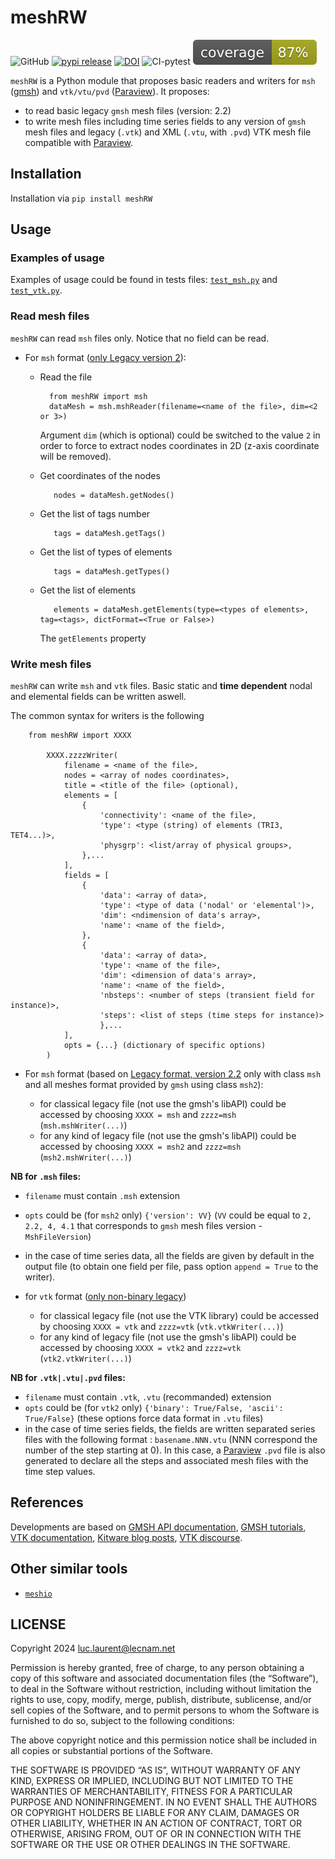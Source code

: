 # meshRW

![GitHub](https://img.shields.io/github/license/luclaurent/meshRW?style=flat-square) [![pypi release](https://img.shields.io/pypi/v/meshrw.svg)](https://pypi.org/project/meshrw/) [![DOI](https://zenodo.org/badge/DOI/10.5281/zenodo.14514789.svg)](https://doi.org/10.5281/zenodo.14514789) ![CI-pytest](https://github.com/luclaurent/meshRW/actions/workflows/CI-pytest.yml/badge.svg) ![code coverage](https://raw.githubusercontent.com/luclaurent/meshRW/refs/heads/coverage-badge/coverage.svg)

<!-- ![GitHub release (latest by date)](https://img.shields.io/github/v/release/luclaurent/meshRW?style=flat-square) ![GitHub all releases](https://img.shields.io/github/downloads/luclaurent/meshRW/total?style=flat-square)  -->

`meshRW` is a Python module that proposes basic readers and writers for `msh` ([gmsh](http://gmsh.info)) and `vtk/vtu/pvd` ([Paraview](https://www.paraview.org/)). It proposes:

* to read basic legacy `gmsh` mesh files (version: 2.2)
* to write mesh files including time series fields to any version of `gmsh` mesh files and legacy (`.vtk`) and XML (`.vtu`, with `.pvd`) VTK mesh file compatible with [Paraview](https://www.paraview.org/).


## Installation

Installation via `pip install meshRW`

## Usage

### Examples of usage

Examples of usage could be found in tests files: [`test_msh.py`](meshRW/tests/test_msh.py) and [`test_vtk.py`](meshRW/tests/test_vtk.py). 

### Read mesh files

`meshRW` can read `msh` files only. Notice that no field can be read.

* For `msh` format ([only Legacy version 2](http://gmsh.info/doc/texinfo/gmsh.html#MSH-file-format-version-2-_0028Legacy_0029)):

    * Read the file

            from meshRW import msh
            dataMesh = msh.mshReader(filename=<name of the file>, dim=<2 or 3>)

        Argument `dim` (which is optional) could be switched to the value `2` in order to force to extract nodes coordinates in 2D (z-axis coordinate will be removed).

    * Get coordinates of the nodes
     
             nodes = dataMesh.getNodes()

    * Get the list of tags number 

             tags = dataMesh.getTags() 

    * Get the list of types of elements
     
             tags = dataMesh.getTypes() 

    * Get the list of elements
 
             elements = dataMesh.getElements(type=<types of elements>, tag=<tags>, dictFormat=<True or False>)
        
        The `getElements` property 


### Write mesh files

`meshRW` can write `msh` and `vtk` files. Basic static and **time dependent** nodal and elemental fields can be written aswell.

The common syntax for writers is the following

        from meshRW import XXXX

            XXXX.zzzzWriter(
                filename = <name of the file>,
                nodes = <array of nodes coordinates>,
                title = <title of the file> (optional),
                elements = [
                    {
                        'connectivity': <name of the file>,
                        'type': <type (string) of elements (TRI3, TET4...)>,
                        'physgrp': <list/array of physical groups>,
                    },...
                ],
                fields = [
                    {
                        'data': <array of data>,
                        'type': <type of data ('nodal' or 'elemental')>,
                        'dim': <ndimension of data's array>,
                        'name': <name of the field>,
                    },            
                    {
                        'data': <array of data>,
                        'type': <name of the file>,
                        'dim': <dimension of data's array>,
                        'name': <name of the field>,
                        'nbsteps': <number of steps (transient field for instance)>,
                        'steps': <list of steps (time steps for instance)>
                        },...
                ],  
                opts = {...} (dictionary of specific options)
            )

* For `msh` format (based on [Legacy format, version 2.2](http://gmsh.info/doc/texinfo/gmsh.html#MSH-file-format-version-2-_0028Legacy_0029) only with class `msh` and all meshes format provided by `gmsh` using class `msh2`):

    * for classical legacy file (not use the gmsh's libAPI) could be accessed by choosing `XXXX = msh` and `zzzz=msh` (`msh.mshWriter(...)`)
    * for any kind of  legacy file (not use the gmsh's libAPI) could be accessed by choosing `XXXX = msh2` and `zzzz=msh` (`msh2.mshWriter(...)`)
  
**NB for `.msh` files:** 
* `filename` must contain `.msh` extension
* `opts` could be (for `msh2` only) `{'version': VV}` (`VV` could be equal to `2, 2.2, 4, 4.1` that corresponds to `gmsh` mesh files version - `MshFileVersion`) 
* in the case of time series data, all the fields are given by default in the output file (to obtain one field per file, pass option `append = True` to the writer).

* for `vtk` format ([only non-binary legacy](https://kitware.github.io/vtk-examples/site/VTKFileFormats/))

    * for classical legacy file (not use the VTK library) could be accessed by choosing `XXXX = vtk` and `zzzz=vtk` (`vtk.vtkWriter(...)`)
    * for any kind of  legacy file (not use the gmsh's libAPI) could be accessed by choosing `XXXX = vtk2` and `zzzz=vtk` (`vtk2.vtkWriter(...)`)
  
**NB for `.vtk|.vtu|.pvd` files:** 
* `filename` must contain `.vtk`, `.vtu` (recommanded) extension
* `opts` could be (for `vtk2` only) `{'binary': True/False, 'ascii': True/False}` (these options force data format in `.vtu` files) 
* in the case of time series fields, the fields are written separated series files with the following format : `basename.NNN.vtu` (NNN correspond the number of the step starting at 0). In this case, a [Paraview](https://www.paraview.org/Wiki/ParaView/Data_formats#PVD_File_Format) `.pvd` file is also generated to declare all the steps and associated mesh files with the time step values.

            

<!-- ## Examples
### Example: load and display a mesh file from msh

### Example: add a static nodal field to an existing mesh

### Example: add a time-dependent nodal field to an exisiting mesh -->

## References

Developments are based on [GMSH API documentation](https://gmsh.info/doc/texinfo/gmsh.html#Gmsh-API), [GMSH tutorials](https://gitlab.onelab.info/gmsh/gmsh/-/tree/master/tutorials/python?ref_type=heads), [VTK documentation](https://vtk.org/doc/nightly/html/index.html), [Kitware blog posts](https://www.kitware.com/blog/), [VTK discourse](https://discourse.vtk.org/).


## Other similar tools

* [`meshio`](https://github.com/nschloe/meshio)

## LICENSE



Copyright 2024 luc.laurent@lecnam.net

Permission is hereby granted, free of charge, to any person obtaining a copy of this software and associated documentation files (the “Software”), to deal in the Software without restriction, including without limitation the rights to use, copy, modify, merge, publish, distribute, sublicense, and/or sell copies of the Software, and to permit persons to whom the Software is furnished to do so, subject to the following conditions:

The above copyright notice and this permission notice shall be included in all copies or substantial portions of the Software.

THE SOFTWARE IS PROVIDED “AS IS”, WITHOUT WARRANTY OF ANY KIND, EXPRESS OR IMPLIED, INCLUDING BUT NOT LIMITED TO THE WARRANTIES OF MERCHANTABILITY, FITNESS FOR A PARTICULAR PURPOSE AND NONINFRINGEMENT. IN NO EVENT SHALL THE AUTHORS OR COPYRIGHT HOLDERS BE LIABLE FOR ANY CLAIM, DAMAGES OR OTHER LIABILITY, WHETHER IN AN ACTION OF CONTRACT, TORT OR OTHERWISE, ARISING FROM, OUT OF OR IN CONNECTION WITH THE SOFTWARE OR THE USE OR OTHER DEALINGS IN THE SOFTWARE.
